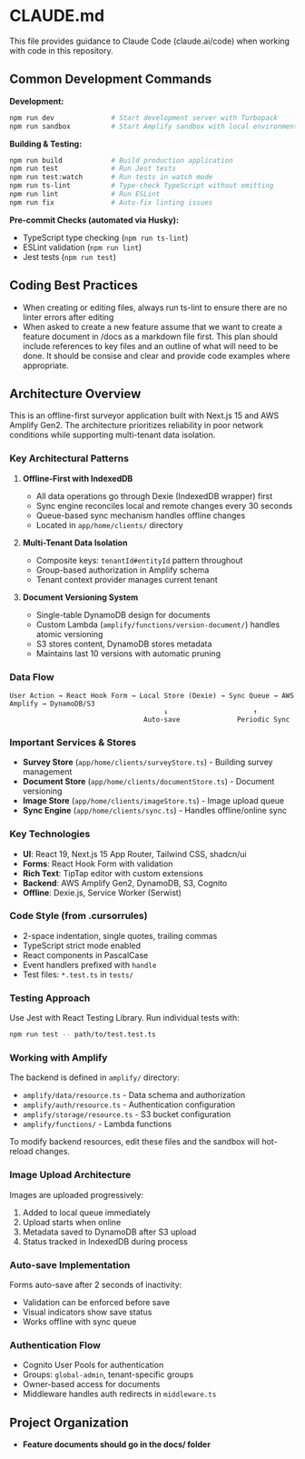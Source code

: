 # CLAUDE.md

This file provides guidance to Claude Code (claude.ai/code) when working with code in this repository.

## Common Development Commands

**Development:**

```bash
npm run dev              # Start development server with Turbopack
npm run sandbox          # Start Amplify sandbox with local environment
```

**Building & Testing:**

```bash
npm run build            # Build production application
npm run test             # Run Jest tests
npm run test:watch       # Run tests in watch mode
npm run ts-lint          # Type-check TypeScript without emitting
npm run lint             # Run ESLint
npm run fix              # Auto-fix linting issues
```

**Pre-commit Checks (automated via Husky):**

- TypeScript type checking (`npm run ts-lint`)
- ESLint validation (`npm run lint`)
- Jest tests (`npm run test`)

## Coding Best Practices

- When creating or editing files, always run ts-lint to ensure there are no linter errors after editing
- When asked to create a new feature assume that we want to create a feature document in /docs as a markdown file first. This plan should include references to key files and an outline of what will need to be done. It should be consise and clear and provide code examples where appropriate.

## Architecture Overview

This is an offline-first surveyor application built with Next.js 15 and AWS Amplify Gen2. The architecture prioritizes reliability in poor network conditions while supporting multi-tenant data isolation.

### Key Architectural Patterns

1. **Offline-First with IndexedDB**

   - All data operations go through Dexie (IndexedDB wrapper) first
   - Sync engine reconciles local and remote changes every 30 seconds
   - Queue-based sync mechanism handles offline changes
   - Located in `app/home/clients/` directory

2. **Multi-Tenant Data Isolation**

   - Composite keys: `tenantId#entityId` pattern throughout
   - Group-based authorization in Amplify schema
   - Tenant context provider manages current tenant

3. **Document Versioning System**
   - Single-table DynamoDB design for documents
   - Custom Lambda (`amplify/functions/version-document/`) handles atomic versioning
   - S3 stores content, DynamoDB stores metadata
   - Maintains last 10 versions with automatic pruning

### Data Flow

```
User Action → React Hook Form → Local Store (Dexie) → Sync Queue → AWS Amplify → DynamoDB/S3
                                      ↓                     ↑
                                 Auto-save              Periodic Sync
```

### Important Services & Stores

- **Survey Store** (`app/home/clients/surveyStore.ts`) - Building survey management
- **Document Store** (`app/home/clients/documentStore.ts`) - Document versioning
- **Image Store** (`app/home/clients/imageStore.ts`) - Image upload queue
- **Sync Engine** (`app/home/clients/sync.ts`) - Handles offline/online sync

### Key Technologies

- **UI**: React 19, Next.js 15 App Router, Tailwind CSS, shadcn/ui
- **Forms**: React Hook Form with validation
- **Rich Text**: TipTap editor with custom extensions
- **Backend**: AWS Amplify Gen2, DynamoDB, S3, Cognito
- **Offline**: Dexie.js, Service Worker (Serwist)

### Code Style (from .cursorrules)

- 2-space indentation, single quotes, trailing commas
- TypeScript strict mode enabled
- React components in PascalCase
- Event handlers prefixed with `handle`
- Test files: `*.test.ts` in `tests/`

### Testing Approach

Use Jest with React Testing Library. Run individual tests with:

```bash
npm run test -- path/to/test.test.ts
```

### Working with Amplify

The backend is defined in `amplify/` directory:

- `amplify/data/resource.ts` - Data schema and authorization
- `amplify/auth/resource.ts` - Authentication configuration
- `amplify/storage/resource.ts` - S3 bucket configuration
- `amplify/functions/` - Lambda functions

To modify backend resources, edit these files and the sandbox will hot-reload changes.

### Image Upload Architecture

Images are uploaded progressively:

1. Added to local queue immediately
2. Upload starts when online
3. Metadata saved to DynamoDB after S3 upload
4. Status tracked in IndexedDB during process

### Auto-save Implementation

Forms auto-save after 2 seconds of inactivity:

- Validation can be enforced before save
- Visual indicators show save status
- Works offline with sync queue

### Authentication Flow

- Cognito User Pools for authentication
- Groups: `global-admin`, tenant-specific groups
- Owner-based access for documents
- Middleware handles auth redirects in `middleware.ts`

## Project Organization

- **Feature documents should go in the docs/ folder**
